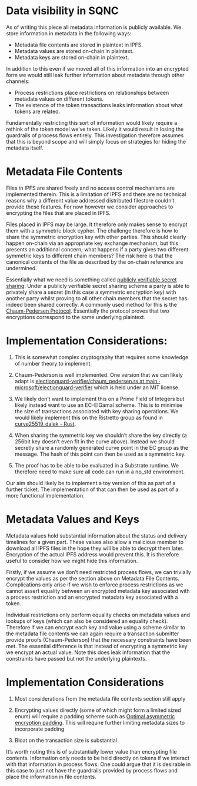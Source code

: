 # Data visibility in SQNC

As of writing this piece all metadata information is publicly available. We store information in metadata in the following ways:

- Metadata file contents are stored in plaintext in IPFS.
- Metadata values are stored on-chain in plaintext.
- Metadata keys are stored on-chain in plaintext.

In addition to this even if we moved all of this information into an encrypted form we would still leak further information about metadata through other channels:

- Process restrictions place restrictions on relationships between metadata values on different tokens.
- The existence of the token transactions leaks information about what tokens are related.

Fundamentally restricting this sort of information would likely require a rethink of the token model we’ve taken. Likely it would result in losing the guardrails of process flows entirely. This investigation therefore assumes that this is beyond scope and will simply focus on strategies for hiding the metadata itself.

# Metadata File Contents

Files in IPFS are shared freely and no access control mechanisms are implemented therein. This is a limitation of IPFS and there are no technical reasons why a different value addressed distributed filestore couldn’t provide these features. For now however we consider approaches to encrypting the files that are placed in IPFS.

Files placed in IPFS may be large. It therefore only makes sense to encrypt them with a symmetric block cypher. The challenge therefore is how to share the symmetric encryption key with other parties. This should clearly happen on-chain via an appropriate key exchange mechanism, but this presents an additional concern; what happens if a party gives two different symmetric keys to different chain members? The risk here is that the canonical contents of the file as described by the on-chain reference are undermined.

Essentially what we need is something called [publicly verifiable secret sharing](https://en.wikipedia.org/wiki/Publicly_Verifiable_Secret_Sharing). Under a publicly verifiable secret sharing scheme a party is able to privately share a secret (in this case a symmetric encryption key) with another party whilst proving to all other chain members that the secret has indeed been shared correctly. A commonly used method for this is the [Chaum-Pedersen Protocol](https://chaum.com/wp-content/uploads/2021/12/Wallet_Databases.pdf). Essentially the protocol proves that two encryptions correspond to the same underlying plaintext.

# Implementation Considerations:

1. This is somewhat complex cryptography that requires some knowledge of number theory to implement.

2. Chaum-Pederson is well implemented. One version that we can likely adapt is [electionguard-verifier/chaum_pedersen.rs at main · microsoft/electionguard-verifier](https://github.com/microsoft/electionguard-verifier/blob/main/src/crypto/chaum_pedersen.rs) which is held under an MIT license.

3. We likely don’t want to implement this on a Prime Field of Integers but likely instead want to use an EC-ElGamal scheme. This is to minimise the size of transactions associated with key sharing operations. We would likely implement this on the Ristretto group as found in [curve25519_dalek - Rust](https://doc.dalek.rs/curve25519_dalek).

4. When sharing the symmetric key we shouldn’t share the key directly (a 256bit key doesn’t even fit in the curve above). Instead we should secretly share a randomly generated curve point in the EC group as the message. The hash of this point can then be used as a symmetric key.

5. The proof has to be able to be evaluated in a Substrate runtime. We therefore need to make sure all code can run in a no_std environment.

Our aim should likely be to implement a toy version of this as part of a further ticket. The implementation of that can then be used as part of a more functional implementation.

# Metadata Values and Keys

Metadata values hold substantial information about the status and delivery timelines for a given part. These values also allow a malicious member to download all IPFS files in the hope they will be able to decrypt them later. Encryption of the actual IPFS address would prevent this. It is therefore useful to consider how we might hide this information.

Firstly, if we assume we don’t need restricted process flows, we can trivially encrypt the values as per the section above on Metadata File Contents. Complications only arise if we wish to enforce process restrictions as we cannot assert equality between an encrypted metadata key associated with a process restriction and an encrypted metadata key associated with a token.

Individual restrictions only perform equality checks on metadata values and lookups of keys (which can also be considered an equality check). Therefore if we can encrypt each key and value using a scheme similar to the metadata file contents we can again require a transaction submitter provide proofs (Chaum-Pederson) that the necessary constraints have been met. The essential difference is that instead of encrypting a symmetric key we encrypt an actual value. Note this does leak information that the constraints have passed but not the underlying plaintexts.

# Implementation Considerations

1. Most considerations from the metadata file contents section still apply

2. Encrypting values directly (some of which might form a limited sized enum) will require a padding scheme such as [Optimal asymmetric encryption padding](https://en.wikipedia.org/wiki/Optimal_asymmetric_encryption_padding). This will require further limiting metadata sizes to incorporate padding

3. Bloat on the transaction size is substantial

It’s worth noting this is of substantially lower value than encrypting file contents. Information only needs to be held directly on tokens if we interact with that information in process flows. One could argue that it is desirable in this case to just not have the guardrails provided by process flows and place the information in file contents.
